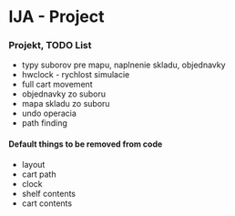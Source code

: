 # IJA - Project

### Projekt, TODO List
- typy suborov pre mapu, naplnenie skladu, objednavky
- hwclock - rychlost simulacie
- full cart movement
- objednavky zo suboru
- mapa skladu zo suboru
- undo operacia
- path finding

#### Default things to be removed from code
- layout
- cart path
- clock
- shelf contents
- cart contents

